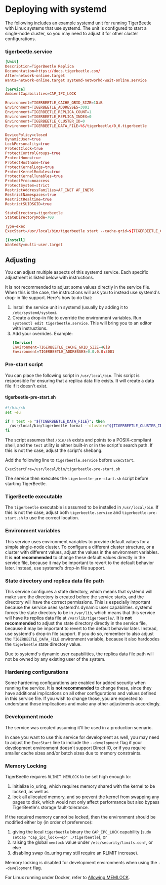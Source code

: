 # Deploying with systemd

The following includes an example systemd unit for running TigerBeetle with Linux systems that use
systemd. The unit is configured to start a single-node cluster, so you may need to adjust it for
other cluster configurations.

### **tigerbeetle.service**
```toml
[Unit]
Description=TigerBeetle Replica
Documentation=https://docs.tigerbeetle.com/
After=network-online.target
Wants=network-online.target systemd-networkd-wait-online.service

[Service]
AmbientCapabilities=CAP_IPC_LOCK

Environment=TIGERBEETLE_CACHE_GRID_SIZE=1GiB
Environment=TIGERBEETLE_ADDRESSES=3001
Environment=TIGERBEETLE_REPLICA_COUNT=1
Environment=TIGERBEETLE_REPLICA_INDEX=0
Environment=TIGERBEETLE_CLUSTER_ID=0
Environment=TIGERBEETLE_DATA_FILE=%S/tigerbeetle/0_0.tigerbeetle

DevicePolicy=closed
DynamicUser=true
LockPersonality=true
ProtectClock=true
ProtectControlGroups=true
ProtectHome=true
ProtectHostname=true
ProtectKernelLogs=true
ProtectKernelModules=true
ProtectKernelTunables=true
ProtectProc=noaccess
ProtectSystem=strict
RestrictAddressFamilies=AF_INET AF_INET6
RestrictNamespaces=true
RestrictRealtime=true
RestrictSUIDSGID=true

StateDirectory=tigerbeetle
StateDirectoryMode=700

Type=exec
ExecStart=/usr/local/bin/tigerbeetle start --cache-grid=${TIGERBEETLE_CACHE_GRID_SIZE} --addresses=${TIGERBEETLE_ADDRESSES} ${TIGERBEETLE_DATA_FILE}

[Install]
WantedBy=multi-user.target
```

## Adjusting

You can adjust multiple aspects of this systemd service.
Each specific adjustment is listed below with instructions.

It is not recommended to adjust some values directly in the service file.
When this is the case, the instructions will ask you to instead use systemd's drop-in file support.
Here's how to do that:

1. Install the service unit in systemd (usually by adding it to `/etc/systemd/system`).
2. Create a drop-in file to override the environment variables.
   Run `systemctl edit tigerbeetle.service`.
   This will bring you to an editor with instructions.
3. Add your overrides.
   Example:
   ```toml
   [Service]
   Environment=TIGERBEETLE_CACHE_GRID_SIZE=4GiB
   Environment=TIGERBEETLE_ADDRESSES=0.0.0.0:3001
   ```

### Pre-start script

You can place the following script in `/usr/local/bin`.
This script is responsible for ensuring that a replica data file exists.
It will create a data file if it doesn't exist.

#### **tigerbeetle-pre-start.sh**
```bash
#!/bin/sh
set -eu

if ! test -e "${TIGERBEETLE_DATA_FILE}"; then
  /usr/local/bin/tigerbeetle format --cluster="${TIGERBEETLE_CLUSTER_ID}" --replica="${TIGERBEETLE_REPLICA_INDEX}" --replica-count="${TIGERBEETLE_REPLICA_COUNT}" "${TIGERBEETLE_DATA_FILE}"
fi
```

The script assumes that `/bin/sh` exists and points to a POSIX-compliant shell, and the `test` utility is either built-in or in the script's search path.
If this is not the case, adjust the script's shebang.

Add the following line to `tigerbeetle.service` before `ExecStart`.

```
ExecStartPre=/usr/local/bin/tigerbeetle-pre-start.sh
```

The service then executes the `tigerbeetle-pre-start.sh` script before starting TigerBeetle.

### TigerBeetle executable

The `tigerbeetle` executable is assumed to be installed in `/usr/local/bin`.
If this is not the case, adjust both `tigerbeetle.service` and `tigerbeetle-pre-start.sh` to use the correct location.

### Environment variables

This service uses environment variables to provide default values for a simple single-node cluster.
To configure a different cluster structure, or a cluster with different values, adjust the values in the environment variables.
It is **not recommended** to change these default values directly in the service file, because it may be important to revert to the default behavior later.
Instead, use systemd's drop-in file support.

### State directory and replica data file path

This service configures a state directory, which means that systemd will make sure the directory is created before the service starts, and the directory will have the correct permissions.
This is especially important because the service uses systemd's dynamic user capabilities.
systemd forces the state directory to be in `/var/lib`, which means that this service will have its replica data file at `/var/lib/tigerbeetle/`.
It is **not recommended** to adjust the state directory directly in the service file, because it may be important to revert to the default behavior later.
Instead, use systemd's drop-in file support.
If you do so, remember to also adjust the `TIGERBEETLE_DATA_FILE` environment variable, because it also hardcodes the `tigerbeetle` state directory value.

Due to systemd's dynamic user capabilities, the replica data file path will not be owned by any existing user of the system.

### Hardening configurations

Some hardening configurations are enabled for added security when running the service.
It is **not recommended** to change these, since they have additional implications on all other configurations and values defined in this service file.
If you wish to change those, you are expected to understand those implications and make any other adjustments accordingly.

### Development mode

The service was created assuming it'll be used in a production scenario.

In case you want to use this service for development as well, you may need to adjust the `ExecStart` line to include the `--development` flag if your development environment doesn't support Direct IO, or if you require smaller cache sizes and/or batch sizes due to memory constraints.

### Memory Locking

TigerBeetle requires `RLIMIT_MEMLOCK` to be set high enough to:

1. initialize io_uring, which requires memory shared with the kernel to be locked, as well as
2. lock all allocated memory, and so prevent the kernel from swapping any pages to disk, which would not only affect performance but also bypass TigerBeetle's storage fault-tolerance.

If the required memory cannot be locked, then the environment should be modified either by (in order of preference):

1. giving the local `tigerbeetle` binary the `CAP_IPC_LOCK` capability (`sudo setcap "cap_ipc_lock=+ep" ./tigerbeetle`), or
2. raising the global `memlock` value under `/etc/security/limits.conf`, or else
3. disabling swap (io_uring may still require an RLIMIT increase).

Memory locking is disabled for development environments when using the `--development` flag.

For Linux running under Docker, refer to [Allowing MEMLOCK](./docker.md#allowing-memlock).
